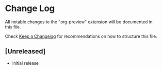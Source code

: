 # Change Log

All notable changes to the "org-preview" extension will be documented in this file.

Check [Keep a Changelog](http://keepachangelog.com/) for recommendations on how to structure this file.

## [Unreleased]

- Initial release